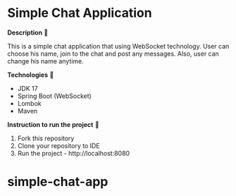 # Simple Chat Application
**Description** 📄

This is a simple chat application that using WebSocket technology.
User can choose his name, join to the chat and post any messages.
Also, user can change his name anytime.

**Technologies** 📡
- JDK 17
- Spring Boot (WebSocket)
- Lombok
- Maven

**Instruction to run the project** 📄
1. Fork this repository
2. Clone your repository to IDE
3. Run the project - http://localhost:8080
# simple-chat-app
